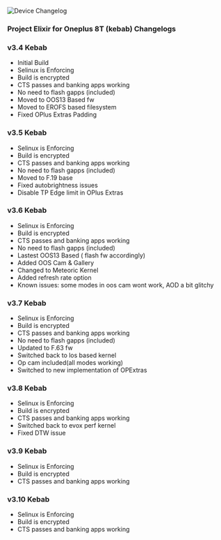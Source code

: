 ![Device Changelog](https://i.imgur.com/C0Wcdr5.png)

### Project Elixir for Oneplus 8T (kebab) Changelogs

### v3.4 Kebab

- Initial Build
- Selinux is Enforcing
- Build is encrypted
- CTS passes and banking apps working
- No need to flash gapps (included)
- Moved to OOS13 Based fw
- Moved to EROFS based filesystem
- Fixed OPlus Extras Padding

### v3.5 Kebab

- Selinux is Enforcing
- Build is encrypted
- CTS passes and banking apps working
- No need to flash gapps (included)
- Moved to F.19 base
- Fixed autobrightness issues
- Disable TP Edge limit in OPlus Extras

### v3.6 Kebab

- Selinux is Enforcing
- Build is encrypted
- CTS passes and banking apps working
- No need to flash gapps (included)
- Lastest OOS13 Based ( flash fw accordingly)
- Added OOS Cam & Gallery
- Changed to Meteoric Kernel
- Added refresh rate option
- Known issues: some modes in oos cam wont work, AOD a bit glitchy

### v3.7 Kebab

- Selinux is Enforcing
- Build is encrypted
- CTS passes and banking apps working
- No need to flash gapps (included)
- Updated to F.63 fw
- Switched back to los based kernel
- Op cam included(all modes working)
- Switched to new implementation of OPExtras

### v3.8 Kebab

- Selinux is Enforcing
- Build is encrypted
- CTS passes and banking apps working
- Switched back to evox perf kernel
- Fixed DTW issue

### v3.9 Kebab

- Selinux is Enforcing
- Build is encrypted
- CTS passes and banking apps working

### v3.10 Kebab

- Selinux is Enforcing
- Build is encrypted
- CTS passes and banking apps working
